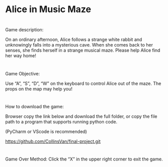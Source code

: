 # Alice in Music Maze
#

Game description:

On an ordinary afternoon, Alice follows a strange white rabbit and unknowingly falls into a mysterious cave. When she comes back to her senses, she finds herself in a strange musical maze. Please help Alice find her way home!
#
Game Objective:

Use “A”, “S”, “D”, “W” on the keyboard to control Alice out of the maze. The props on the map may help you!
#
How to download the game:

Browser copy the link below and download the full folder, or copy the file path to a program that supports running python code.

(PyCharm or VScode is recommended)

https://github.com/CollinsVan/final-project.git
#
Game Over Method:
Click the “X” in the upper right corner to exit the game.
